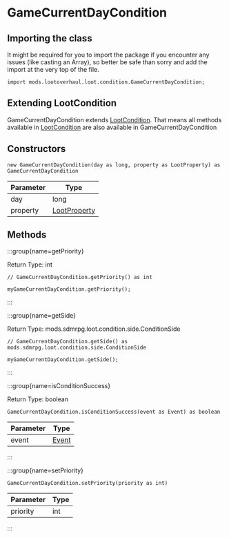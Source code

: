 # GameCurrentDayCondition

## Importing the class

It might be required for you to import the package if you encounter any issues (like casting an Array), so better be safe than sorry and add the import at the very top of the file.
```zenscript
import mods.lootoverhaul.loot.condition.GameCurrentDayCondition;
```


## Extending LootCondition

GameCurrentDayCondition extends [LootCondition](/mods/lootoverhaul/loot/condition/basic/LootCondition). That means all methods available in [LootCondition](/mods/lootoverhaul/loot/condition/basic/LootCondition) are also available in GameCurrentDayCondition

## Constructors


```zenscript
new GameCurrentDayCondition(day as long, property as LootProperty) as GameCurrentDayCondition
```
| Parameter |                         Type                         |
|-----------|------------------------------------------------------|
| day       | long                                                 |
| property  | [LootProperty](/mods/lootoverhaul/loot/LootProperty) |



## Methods

:::group{name=getPriority}

Return Type: int

```zenscript
// GameCurrentDayCondition.getPriority() as int

myGameCurrentDayCondition.getPriority();
```

:::

:::group{name=getSide}

Return Type: mods.sdmrpg.loot.condition.side.ConditionSide

```zenscript
// GameCurrentDayCondition.getSide() as mods.sdmrpg.loot.condition.side.ConditionSide

myGameCurrentDayCondition.getSide();
```

:::

:::group{name=isConditionSuccess}

Return Type: boolean

```zenscript
GameCurrentDayCondition.isConditionSuccess(event as Event) as boolean
```

| Parameter |              Type               |
|-----------|---------------------------------|
| event     | [Event](/forge/api/event/Event) |


:::

:::group{name=setPriority}

```zenscript
GameCurrentDayCondition.setPriority(priority as int)
```

| Parameter | Type |
|-----------|------|
| priority  | int  |


:::


